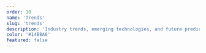 ```yaml
---
order: 10
name: 'Trends'
slug: 'trends'
description: 'Industry trends, emerging technologies, and future predictions'
color: '#14B8A6'
featured: false
---
```

